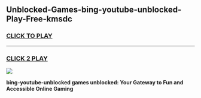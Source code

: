 
## Unblocked-Games-bing-youtube-unblocked-Play-Free-kmsdc
<h3>
<a href="https://premium76.site?title=bing-youtube-unblocked&ref=12A">CLICK TO PLAY</a></h3>
<hr>

<h3>
<a href="https://premium76.site?title=bing-youtube-unblocked&ref=12A">CLICK 2 PLAY</a>
  
</h3>

<a href="https://premium76.site?title=bing-youtube-unblocked&ref=12A"><img src="https://clearcache.store/games.png"></a>


**bing-youtube-unblocked games unblocked: Your Gateway to Fun and Accessible Online Gaming**
